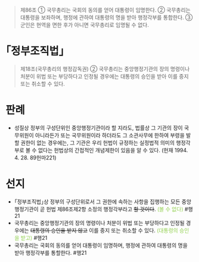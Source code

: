 > 제86조
> ① 국무총리는 국회의 동의를 얻어 대통령이 임명한다.
> ② 국무총리는 대통령을 보좌하며, 행정에 관하여 대통령의 명을 받아 행정각부를 통합한다.
> ③ 군인은 현역을 면한 후가 아니면 국무총리로 임명될 수 없다.
# ｢정부조직법｣
> 제18조(국무총리의 행정감독권) 
> ② 국무총리는 중앙행정기관의 장의 명령이나 처분이 위법 또는 부당하다고 인정될 경우에는 대통령의 승인을 받아 이를 중지 또는 취소할 수 있다.
# 판례
- 성질상 정부의 구성단위인 중앙행정기관이라 할 지라도, 법률상 그 기관의 장이 국무위원이 아니라든가 또는 국무위원이라 하더라도 그 소관사무에 한하여 부령을 발할 권한이 없는 경우에는, 그 기관은 우리 헌법이 규정하는 실정법적 의미의 행정각부로 볼 수 없다는 헌법상의 간접적인 개념제한이 있음을 알 수 있다. (헌재 1994. 4. 28. 89헌마221)
# 선지
- ｢정부조직법｣상 정부의 구성단위로서 그 권한에 속하는 사항을 집행하는 모든 중앙행정기관이 곧 헌법 제86조제2항 소정의 행정각부라고 ~~할 것이다~~. <font color="#92d050">(볼 수 없다)</font> #행21
- 국무총리는 중앙행정기관의 장의 명령이나 처분이 위법 또는 부당하다고 인정될 경우에는 ~~대통령의 승인을 받지 않고~~ 이를 중지 또는 취소할 수 있다. <font color="#92d050">(대통령의 승인을 받고)</font> #행21
- 국무총리는 국회의 동의를 얻어 대통령이 임명하며, 행정에 관하여 대통령의 명을 받아 행정각부를 통할한다. #행21